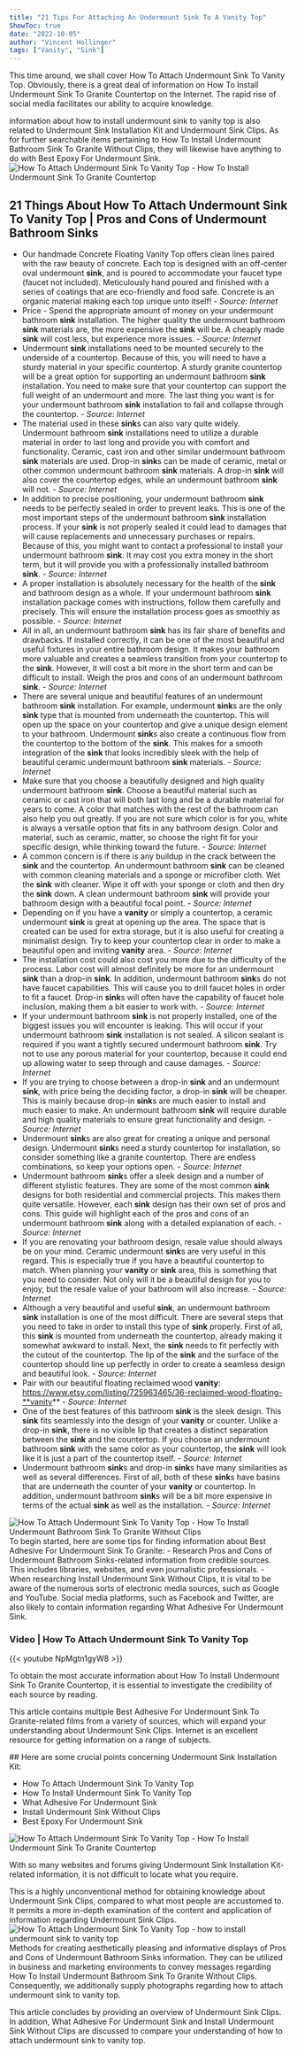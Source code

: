 ```yaml
---
title: "21 Tips For Attaching An Undermount Sink To A Vanity Top"
ShowToc: true 
date: "2022-10-05"
author: "Vincent Hollinger" 
tags: ["Vanity", "Sink"]
---
```


	
This time around, we shall cover How To Attach Undermount Sink To Vanity Top. Obviously, there is a great deal of information on How To Install Undermount Sink To Granite Countertop on the Internet. The rapid rise of social media facilitates our ability to acquire knowledge.

information about how to install undermount sink to vanity top is also related to Undermount Sink Installation Kit and Undermount Sink Clips. As for further searchable items pertaining to How To Install Undermount Bathroom Sink To Granite Without Clips, they will likewise have anything to do with Best Epoxy For Undermount Sink.
<img loading="lazy" src="http://cdn.uniquevanities.com/media/resized/HYP091054_size0.jpg" onerror="this.onerror=null;this.src='https://blogger.googleusercontent.com/img/a/AVvXsEhe7F7TRXHtjiKvHb5vS7DmnxvpHiDyoYyYvm1nHB3Qp2_w3BnM6A2eq4v7FYxCC9bfZt3a9vIMtAYEKUiaDQbHMg-ViyGmRIj39MLp0bGFfgfYw1Dc9q_H-T0wiTm3l0Uq42dETrN9eC8aGJ9_IORZsxST1AcLR7np1koOfcc7tnHa4S8Mwz_xD9d0=s16000';" alt="How To Attach Undermount Sink To Vanity Top - How To Install Undermount Sink To Granite Countertop" >

## 21 Things About How To Attach Undermount Sink To Vanity Top | Pros and Cons of Undermount Bathroom Sinks
-   Our handmade Concrete Floating Vanity Top offers clean lines paired with the raw beauty of concrete. Each top is designed with an off-center oval undermount **sink**, and is poured to accommodate your faucet type (faucet not included). Meticulously hand poured and finished with a series of coatings that are eco-friendly and food safe. Concrete is an organic material making each top unique unto itself! - <cite>Source: Internet</cite>
-   Price - Spend the appropriate amount of money on your undermount bathroom **sink** installation. The higher quality the undermount bathroom **sink** materials are, the more expensive the **sink** will be. A cheaply made **sink** will cost less, but experience more issues. - <cite>Source: Internet</cite>
-   Undermount **sink** installations need to be mounted securely to the underside of a countertop. Because of this, you will need to have a sturdy material in your specific countertop. A sturdy granite countertop will be a great option for supporting an undermount bathroom **sink** installation. You need to make sure that your countertop can support the full weight of an undermount and more. The last thing you want is for your undermount bathroom **sink** installation to fail and collapse through the countertop. - <cite>Source: Internet</cite>
-   The material used in these **sink**s can also vary quite widely. Undermount bathroom **sink** installations need to utilize a durable material in order to last long and provide you with comfort and functionality. Ceramic, cast iron and other similar undermount bathroom **sink** materials are used. Drop-in **sink**s can be made of ceramic, metal or other common undermount bathroom **sink** materials. A drop-in **sink** will also cover the countertop edges, while an undermount bathroom **sink** will not. - <cite>Source: Internet</cite>
-   In addition to precise positioning, your undermount bathroom **sink** needs to be perfectly sealed in order to prevent leaks. This is one of the most important steps of the undermount bathroom **sink** installation process. If your **sink** is not properly sealed it could lead to damages that will cause replacements and unnecessary purchases or repairs. Because of this, you might want to contact a professional to install your undermount bathroom **sink**. It may cost you extra money in the short term, but it will provide you with a professionally installed bathroom **sink**. - <cite>Source: Internet</cite>
-   A proper installation is absolutely necessary for the health of the **sink** and bathroom design as a whole. If your undermount bathroom **sink** installation package comes with instructions, follow them carefully and precisely. This will ensure the installation process goes as smoothly as possible. - <cite>Source: Internet</cite>
-   All in all, an undermount bathroom **sink** has its fair share of benefits and drawbacks. If installed correctly, it can be one of the most beautiful and useful fixtures in your entire bathroom design. It makes your bathroom more valuable and creates a seamless transition from your countertop to the **sink**. However, it will cost a bit more in the short term and can be difficult to install. Weigh the pros and cons of an undermount bathroom **sink**. - <cite>Source: Internet</cite>
-   There are several unique and beautiful features of an undermount bathroom **sink** installation. For example, undermount **sink**s are the only **sink** type that is mounted from underneath the countertop. This will open up the space on your countertop and give a unique design element to your bathroom. Undermount **sink**s also create a continuous flow from the countertop to the bottom of the **sink**. This makes for a smooth integration of the **sink** that looks incredibly sleek with the help of beautiful ceramic undermount bathroom **sink** materials. - <cite>Source: Internet</cite>
-   Make sure that you choose a beautifully designed and high quality undermount bathroom **sink**. Choose a beautiful material such as ceramic or cast iron that will both last long and be a durable material for years to come. A color that matches with the rest of the bathroom can also help you out greatly. If you are not sure which color is for you, white is always a versatile option that fits in any bathroom design. Color and material, such as ceramic, matter, so choose the right fit for your specific design, while thinking toward the future. - <cite>Source: Internet</cite>
-   A common concern is if there is any buildup in the crack between the **sink** and the countertop. An undermount bathroom **sink** can be cleaned with common cleaning materials and a sponge or microfiber cloth. Wet the **sink** with cleaner. Wipe it off with your sponge or cloth and then dry the **sink** down. A clean undermount bathroom **sink** will provide your bathroom design with a beautiful focal point. - <cite>Source: Internet</cite>
-   Depending on if you have a **vanity** or simply a countertop, a ceramic undermount **sink** is great at opening up the area. The space that is created can be used for extra storage, but it is also useful for creating a minimalist design. Try to keep your countertop clear in order to make a beautiful open and inviting **vanity** area. - <cite>Source: Internet</cite>
-   The installation cost could also cost you more due to the difficulty of the process. Labor cost will almost definitely be more for an undermount **sink** than a drop-in **sink**. In addition, undermount bathroom **sink**s do not have faucet capabilities. This will cause you to drill faucet holes in order to fit a faucet. Drop-in **sink**s will often have the capability of faucet hole inclusion, making them a bit easier to work with. - <cite>Source: Internet</cite>
-   If your undermount bathroom **sink** is not properly installed, one of the biggest issues you will encounter is leaking. This will occur if your undermount bathroom **sink** installation is not sealed. A silicon sealant is required if you want a tightly secured undermount bathroom **sink**. Try not to use any porous material for your countertop, because it could end up allowing water to seep through and cause damages. - <cite>Source: Internet</cite>
-   If you are trying to choose between a drop-in **sink** and an undermount **sink**, with price being the deciding factor, a drop-in **sink** will be cheaper. This is mainly because drop-in **sink**s are much easier to install and much easier to make. An undermount bathroom **sink** will require durable and high quality materials to ensure great functionality and design. - <cite>Source: Internet</cite>
-   Undermount **sink**s are also great for creating a unique and personal design. Undermount **sink**s need a sturdy countertop for installation, so consider something like a granite countertop. There are endless combinations, so keep your options open. - <cite>Source: Internet</cite>
-   Undermount bathroom **sink**s offer a sleek design and a number of different stylistic features. They are some of the most common **sink** designs for both residential and commercial projects. This makes them quite versatile. However, each **sink** design has their own set of pros and cons. This guide will highlight each of the pros and cons of an undermount bathroom **sink** along with a detailed explanation of each. - <cite>Source: Internet</cite>
-   If you are renovating your bathroom design, resale value should always be on your mind. Ceramic undermount **sink**s are very useful in this regard. This is especially true if you have a beautiful countertop to match. When planning your **vanity** or **sink** area, this is something that you need to consider. Not only will it be a beautiful design for you to enjoy, but the resale value of your bathroom will also increase. - <cite>Source: Internet</cite>
-   Although a very beautiful and useful **sink**, an undermount bathroom **sink** installation is one of the most difficult. There are several steps that you need to take in order to install this type of **sink** properly. First of all, this **sink** is mounted from underneath the countertop, already making it somewhat awkward to install. Next, the **sink** needs to fit perfectly with the cutout of the countertop. The lip of the **sink** and the surface of the countertop should line up perfectly in order to create a seamless design and beautiful look. - <cite>Source: Internet</cite>
-   Pair with our beautiful floating reclaimed wood **vanity**: https://www.etsy.com/listing/725963465/36-reclaimed-wood-floating-**vanity** - <cite>Source: Internet</cite>
-   One of the best features of this bathroom **sink** is the sleek design. This **sink** fits seamlessly into the design of your **vanity** or counter. Unlike a drop-in **sink**, there is no visible lip that creates a distinct separation between the **sink** and the countertop. If you choose an undermount bathroom **sink** with the same color as your countertop, the **sink** will look like it is just a part of the countertop itself. - <cite>Source: Internet</cite>
-   Undermount bathroom **sink**s and drop-in **sink**s have many similarities as well as several differences. First of all, both of these **sink**s have basins that are underneath the counter of your **vanity** or countertop. In addition, undermount bathroom **sink**s will be a bit more expensive in terms of the actual **sink** as well as the installation. - <cite>Source: Internet</cite>


<img loading="lazy" src="https://cdn.shopify.com/s/files/1/0026/3864/3251/products/HE-7131B-36-CR_A_1200x1200.jpg?v=1602745623" onerror="this.onerror=null;this.src='https://blogger.googleusercontent.com/img/a/AVvXsEhe7F7TRXHtjiKvHb5vS7DmnxvpHiDyoYyYvm1nHB3Qp2_w3BnM6A2eq4v7FYxCC9bfZt3a9vIMtAYEKUiaDQbHMg-ViyGmRIj39MLp0bGFfgfYw1Dc9q_H-T0wiTm3l0Uq42dETrN9eC8aGJ9_IORZsxST1AcLR7np1koOfcc7tnHa4S8Mwz_xD9d0=s16000';" alt="How To Attach Undermount Sink To Vanity Top - How To Install Undermount Bathroom Sink To Granite Without Clips" >
To begin started, here are some tips for finding information about Best Adhesive For Undermount Sink To Granite:
- Research Pros and Cons of Undermount Bathroom Sinks-related information from credible sources. This includes libraries, websites, and even journalistic professionals.
- When researching Install Undermount Sink Without Clips, it is vital to be aware of the numerous sorts of electronic media sources, such as Google and YouTube. Social media platforms, such as Facebook and Twitter, are also likely to contain information regarding What Adhesive For Undermount Sink.

### Video | How To Attach Undermount Sink To Vanity Top
{{< youtube NpMgtn1gyW8 >}} 

To obtain the most accurate information about How To Install Undermount Sink To Granite Countertop, it is essential to investigate the credibility of each source by reading.

This article contains multiple Best Adhesive For Undermount Sink To Granite-related films from a variety of sources, which will expand your understanding about Undermount Sink Clips. Internet is an excellent resource for getting information on a range of subjects.
<script async="async" data-cfasync="false" src="//normallydemandedalter.com/fe63df3c5408708b15d8dc3d9b206b31/invoke.js"></script>
<div id="container-fe63df3c5408708b15d8dc3d9b206b31"></div>
## Here are some crucial points concerning Undermount Sink Installation Kit:

- How To Attach Undermount Sink To Vanity Top
- How To Install Undermount Sink To Vanity Top
- What Adhesive For Undermount Sink
- Install Undermount Sink Without Clips
- Best Epoxy For Undermount Sink

 <img loading="lazy" src="https://st.hzcdn.com/fimgs/e4a1e5b602d17af7_5466-w500-h666-b0-p0--traditional-bathroom.jpg" onerror="this.onerror=null;this.src='https://blogger.googleusercontent.com/img/a/AVvXsEhe7F7TRXHtjiKvHb5vS7DmnxvpHiDyoYyYvm1nHB3Qp2_w3BnM6A2eq4v7FYxCC9bfZt3a9vIMtAYEKUiaDQbHMg-ViyGmRIj39MLp0bGFfgfYw1Dc9q_H-T0wiTm3l0Uq42dETrN9eC8aGJ9_IORZsxST1AcLR7np1koOfcc7tnHa4S8Mwz_xD9d0=s16000';" alt="How To Attach Undermount Sink To Vanity Top - How To Install Undermount Sink To Granite Countertop" >

With so many websites and forums giving Undermount Sink Installation Kit-related information, it is not difficult to locate what you require.

This is a highly unconventional method for obtaining knowledge about Undermount Sink Clips, compared to what most people are accustomed to. It permits a more in-depth examination of the content and application of information regarding Undermount Sink Clips.
<img loading="lazy" src="https://i.pinimg.com/736x/92/ab/3f/92ab3f9de94cd532ee933ca0384e8c6f.jpg" onerror="this.onerror=null;this.src='https://blogger.googleusercontent.com/img/a/AVvXsEhe7F7TRXHtjiKvHb5vS7DmnxvpHiDyoYyYvm1nHB3Qp2_w3BnM6A2eq4v7FYxCC9bfZt3a9vIMtAYEKUiaDQbHMg-ViyGmRIj39MLp0bGFfgfYw1Dc9q_H-T0wiTm3l0Uq42dETrN9eC8aGJ9_IORZsxST1AcLR7np1koOfcc7tnHa4S8Mwz_xD9d0=s16000';" alt="How To Attach Undermount Sink To Vanity Top - how to install undermount sink to vanity top" >
Methods for creating aesthetically pleasing and informative displays of Pros and Cons of Undermount Bathroom Sinks information. They can be utilized in business and marketing environments to convey messages regarding How To Install Undermount Bathroom Sink To Granite Without Clips. Consequently, we additionally supply photographs regarding how to attach undermount sink to vanity top.

This article concludes by providing an overview of Undermount Sink Clips. In addition, What Adhesive For Undermount Sink and Install Undermount Sink Without Clips are discussed to compare your understanding of how to attach undermount sink to vanity top.
	
	

